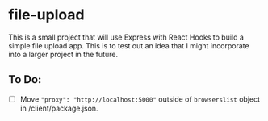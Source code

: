 # **file-upload**
This is a small project that will use Express with React Hooks to build a simple file upload app. This is to test out an idea that I might incorporate into a larger project in the future.

## To Do:
 - [ ] Move `"proxy": "http://localhost:5000"` outside of `browserslist` object in /client/package.json.
